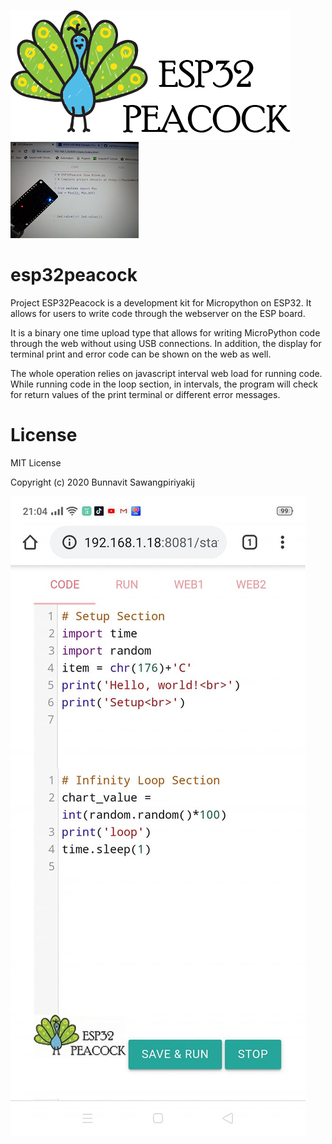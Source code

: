 ![ESP32Peacock_logo](https://github.com/esp32peacock/esp32peacock/blob/master/ESP32Peacock.png?raw=true)
![ESP32Peacock_preload_board](https://github.com/esp32peacock/esp32peacock/blob/master/ESP32Peacock_V_small.png?raw=true)
# esp32peacock

Project ESP32Peacock is a development kit for Micropython on ESP32. It allows for users to write code through the webserver on the ESP board.

It is a binary one time upload type that allows for writing MicroPython code through the web without using USB connections. In addition, the display for terminal print and error code can be shown on the web as well.

The whole operation relies on javascript interval web load for running code. While running code in the loop section,  in intervals, the program will check for return values of the print terminal or different error messages.

# License
MIT License

Copyright (c) 2020 Bunnavit Sawangpiriyakij


![Screen_shot1](https://github.com/esp32peacock/esp32peacock/blob/master/ESP32Peacock_Screen2%20(1).jpg?raw=true&s=200)
